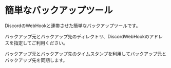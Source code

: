 # 簡単なバックアップツール
DiscordのWebHookと連帯させた簡単なバックアップツールです。

バックアップ元とバックアップ先のディレクトリ、DiscordWebHookのアドレスを指定してご利用ください。


バックアップ元とバックアップ先のタイムスタンプを利用してバックアップ元とバックアップ先を同期します。
